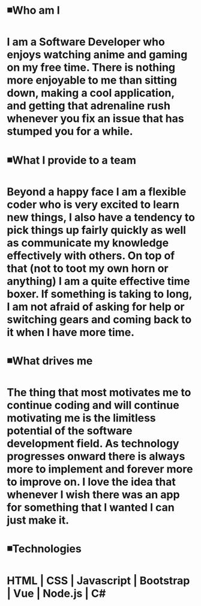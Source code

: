# ◾Who am I
# I am a Software Developer who enjoys watching anime and gaming on my free time. There is nothing more enjoyable to me than sitting down, making a cool application, and getting that adrenaline rush whenever you fix an issue that has stumped you for a while.

# ◾What I provide to a team
# Beyond a happy face I am a flexible coder who is very excited to learn new things, I also have a tendency to pick things up fairly quickly as well as communicate my knowledge effectively with others. On top of that (not to toot my own horn or anything) I am a quite effective time boxer. If something is taking to long, I am not afraid of asking for help or switching gears and coming back to it when I have more time.

# ◾What drives me
# The thing that most motivates me to continue coding and will continue motivating me is the limitless potential of the software development field. As technology progresses onward there is always more to implement and forever more to improve on. I love the idea that whenever I wish there was an app for something that I wanted I can just make it.

# ◾Technologies
# HTML | CSS | Javascript | Bootstrap | Vue | Node.js | C#
